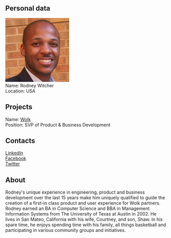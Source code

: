 ## Personal data
![rodney witcher photo](photo/rodney_witcher.png)  
Name:      Rodney Witcher   
Location: USA
## Projects 
Name: [Wolk](../projects/wolk.md)  
Position: SVP of Product & Business Development    
## Contacts
[LinkedIn](https://www.linkedin.com/in/thimmappa/)     
[Facebook](https://www.facebook.com/rodneywitcher)  
[Twitter](https://twitter.com/rfw2)  
## About
Rodney's unique experience in engineering, product and business development over the last 15 years make him uniquely qualified to guide the creation of a first-in class product and user experience for Wolk partners. Rodney earned an BA in Computer Science and BBA in Management Information Systems from The University of Texas at Austin in 2002. He lives in San Mateo, California with his wife, Courtney, and son, Shaw. In his spare time, he enjoys spending time with his family, all things basketball and participating in various community groups and initiatives.
